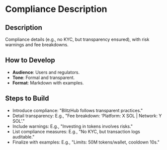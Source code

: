 # Compliance Description

## Description
Compliance details (e.g., no KYC, but transparency ensured), with risk warnings and fee breakdowns.

## How to Develop
- **Audience**: Users and regulators.
- **Tone**: Formal and transparent.
- **Format**: Markdown with examples.

## Steps to Build
- Introduce compliance: "BlitzHub follows transparent practices."
- Detail transparency: E.g., "Fee breakdown: ‘Platform: X SOL | Network: Y SOL’."
- Include warnings: E.g., "Investing in tokens involves risks."
- List compliance measures: E.g., "No KYC, but transaction logs auditable."
- Finalize with examples: E.g., "Limits: 50M tokens/wallet, cooldown 10s."
